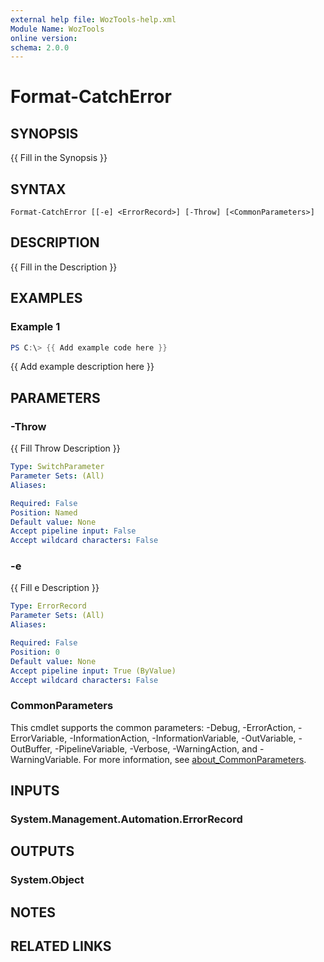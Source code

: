 ```yaml
---
external help file: WozTools-help.xml
Module Name: WozTools
online version:
schema: 2.0.0
---
```


# Format-CatchError

## SYNOPSIS
{{ Fill in the Synopsis }}

## SYNTAX

```
Format-CatchError [[-e] <ErrorRecord>] [-Throw] [<CommonParameters>]
```

## DESCRIPTION
{{ Fill in the Description }}

## EXAMPLES

### Example 1
```powershell
PS C:\> {{ Add example code here }}
```

{{ Add example description here }}

## PARAMETERS

### -Throw
{{ Fill Throw Description }}

```yaml
Type: SwitchParameter
Parameter Sets: (All)
Aliases:

Required: False
Position: Named
Default value: None
Accept pipeline input: False
Accept wildcard characters: False
```

### -e
{{ Fill e Description }}

```yaml
Type: ErrorRecord
Parameter Sets: (All)
Aliases:

Required: False
Position: 0
Default value: None
Accept pipeline input: True (ByValue)
Accept wildcard characters: False
```

### CommonParameters
This cmdlet supports the common parameters: -Debug, -ErrorAction, -ErrorVariable, -InformationAction, -InformationVariable, -OutVariable, -OutBuffer, -PipelineVariable, -Verbose, -WarningAction, and -WarningVariable. For more information, see [about_CommonParameters](http://go.microsoft.com/fwlink/?LinkID=113216).

## INPUTS

### System.Management.Automation.ErrorRecord

## OUTPUTS

### System.Object
## NOTES

## RELATED LINKS
